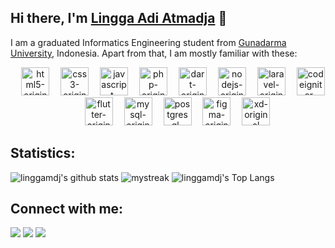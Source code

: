 ## Hi there, I'm [Lingga Adi Atmadja](https://linggamdj.github.io) 👋

I am a graduated Informatics Engineering student from [Gunadarma University](https://www.gunadarma.ac.id), Indonesia. Apart from that, I am mostly familiar with these:

<div style="margin-left: 1rem;" align="center">
    <img src="https://cdn.jsdelivr.net/gh/devicons/devicon/icons/html5/html5-original.svg" alt="html5-original" style="height: 45px" />
    <img src="https://cdn.jsdelivr.net/gh/devicons/devicon/icons/css3/css3-original.svg" alt="css3-original" style="height: 45px; margin-left: 1em" />
    <img src="https://cdn.jsdelivr.net/gh/devicons/devicon/icons/javascript/javascript-original.svg" alt="javascript-original" style="height: 45px; margin-left: 1em" />
    <img src="https://cdn.jsdelivr.net/gh/devicons/devicon/icons/php/php-plain.svg" alt="php-original" style="height: 45px; margin-left: 1em" />
    <img src="https://cdn.jsdelivr.net/gh/devicons/devicon/icons/dart/dart-original.svg" alt="dart-original" style="height: 45px; margin-left: 1em" />
    <img src="https://cdn.jsdelivr.net/gh/devicons/devicon/icons/nodejs/nodejs-original.svg" alt="nodejs-original" style="height: 45px; margin-left: 1em" />
    <img src="https://cdn.jsdelivr.net/gh/devicons/devicon/icons/laravel/laravel-plain.svg" alt="laravel-original" style="height: 45px; margin-left: 1em" />
    <img src="https://cdn.jsdelivr.net/gh/devicons/devicon/icons/codeigniter/codeigniter-plain.svg" alt="codeigniter-original" style="height: 45px; margin-left: 1em" />
    <img src="https://cdn.jsdelivr.net/gh/devicons/devicon/icons/flutter/flutter-original.svg" alt="flutter-original" style="height: 45px; margin-left: 1em" />
    <img src="https://cdn.jsdelivr.net/gh/devicons/devicon/icons/mysql/mysql-original.svg" alt="mysql-original" style="height: 45px; margin-left: 1em" />
    <img src="https://cdn.jsdelivr.net/gh/devicons/devicon/icons/postgresql/postgresql-plain.svg" alt="postgresql-original" style="height: 45px; margin-left: 1em" />
    <img src="https://cdn.jsdelivr.net/gh/devicons/devicon/icons/figma/figma-original.svg" alt="figma-original" style="height: 45px; margin-left: 1em" />
    <img src="https://cdn.jsdelivr.net/gh/devicons/devicon/icons/xd/xd-line.svg" alt="xd-original" style="height: 45px; margin-left: 1em" />
</div>

## Statistics:

![linggamdj's github stats](https://github-readme-stats-sigma-five.vercel.app/api?username=linggamdj&show_icons=true&theme=tokyonight)
<img src="https://github-readme-streak-stats.herokuapp.com/?user=linggamdj&theme=tokyonight" alt="mystreak"/>
![linggamdj's Top Langs](https://github-readme-stats-sigma-five.vercel.app/api/top-langs/?username=linggamdj&theme=tokyonight&layout=compact)

## Connect with me:

[<img src="https://img.shields.io/badge/linkedin-%2312100E.svg?&style=for-the-badge&logo=linkedin&logoColor=white&color=black" />](https://www.linkedin.com/in/lingga-adi-atmadja-b53a771b7/)
[<img src="https://img.shields.io/badge/instagram-%2312100E.svg?&style=for-the-badge&logo=instagram&logoColor=white&color=black" />](https://www.instagram.com/linggaadia/)
[<img src ="https://img.shields.io/badge/website-%23.svg?&style=for-the-badge&logo=www&logoColor=white%22&color=black">](https://linggamdj.github.io)
